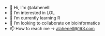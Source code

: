 - 👋 Hi, I’m @alahenell
- 👀 I’m interested in LOL
- 🌱 I’m currently learning R
- 💞️ I’m looking to collaborate on bioinformatics
- 📫 How to reach me -> alahenell@163.com

<!---
alahenell/alahenell is a ✨ special ✨ repository because its `README.md` (this file) appears on your GitHub profile.
You can click the Preview link to take a look at your changes.
--->
